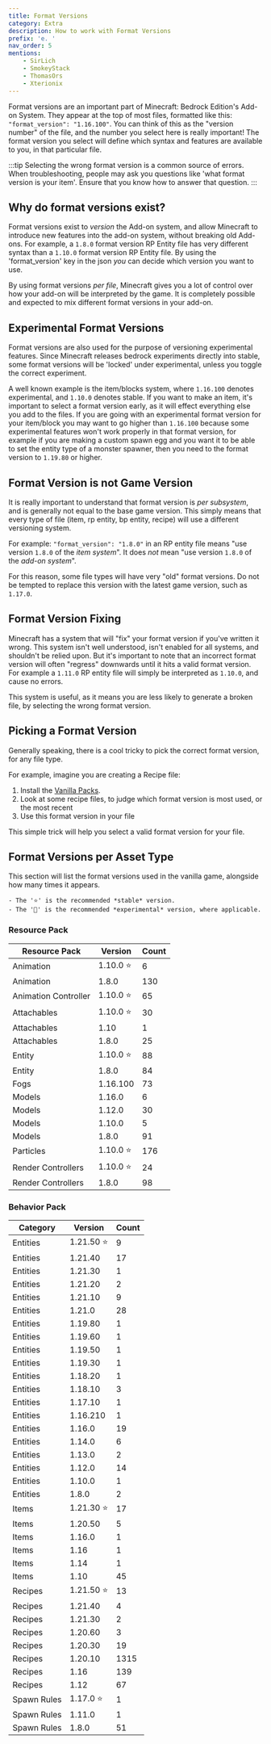 ```yaml
---
title: Format Versions
category: Extra
description: How to work with Format Versions
prefix: 'e. '
nav_order: 5
mentions:
    - SirLich
    - SmokeyStack
    - ThomasOrs
    - Xterionix
---
```


Format versions are an important part of Minecraft: Bedrock Edition's Add-on System. They appear at the top of most files, formatted like this: `"format_version": "1.16.100"`. You can think of this as the "version number" of the file, and the number you select here is really important! The format version you select will define which syntax and features are available to you, in that particular file.

:::tip
Selecting the wrong format version is a common source of errors. When troubleshooting, people may ask you questions like 'what format version is your item'. Ensure that you know how to answer that question.
:::

## Why do format versions exist?

Format versions exist to *version* the Add-on system, and allow Minecraft to introduce new features into the add-on system, without breaking old Add-ons. For example, a `1.8.0` format version RP Entity file has very different syntax than a `1.10.0` format version RP Entity file. By using the 'format_version' key in the json *you* can decide which version you want to use.

By using format versions *per file*, Minecraft gives you a lot of control over how your add-on will be interpreted by the game. It is completely possible and expected to mix different format versions in your add-on.

## Experimental Format Versions

Format versions are also used for the purpose of versioning experimental features. Since Minecraft releases bedrock experiments directly into stable, some format versions will be 'locked' under experimental, unless you toggle the correct experiment.

A well known example is the item/blocks system, where `1.16.100` denotes experimental, and `1.10.0` denotes stable. If you want to make an item, it's important to select a format version early, as it will effect everything else you add to the files. If you are going with an experimental format version for your item/block you may want to go higher than `1.16.100` because some experimental features won't work properly in that format version, for example if you are making a custom spawn egg and you want it to be able to set the entity type of a monster spawner, then you need to the format version to `1.19.80` or higher. 

## Format Version is not Game Version

It is really important to understand that format version is *per subsystem*, and is generally not equal to the base game version. This simply means that every type of file (item, rp entity, bp entity, recipe) will use a different versioning system.

For example: `"format_version": "1.8.0"` in an RP entity file means "use version `1.8.0` of the *item system*". It does *not* mean "use version `1.8.0` of the *add-on system*".

For this reason, some file types will have very "old" format versions. Do not be tempted to replace this version with the latest game version, such as `1.17.0`.

## Format Version Fixing

Minecraft has a system that will "fix" your format version if you've written it wrong. This system isn't well understood, isn't enabled for all systems, and shouldn't be relied upon. But it's important to note that an incorrect format version will often "regress" downwards until it hits a valid format version. For example a `1.11.0` RP entity file will simply be interpreted as `1.10.0`, and cause no errors.

This system is useful, as it means you are less likely to generate a broken file, by selecting the wrong format version.

## Picking a Format Version

Generally speaking, there is a cool tricky to pick the correct format version, for any file type.

For example, imagine you are creating a Recipe file:

 1) Install the [Vanilla Packs](/guide/download-packs).
 2) Look at some recipe files, to judge which format version is most used, or the most recent
 3) Use this format version in your file

This simple trick will help you select a valid format version for your file.

## Format Versions per Asset Type

This section will list the format versions used in the vanilla game, alongside how many times it appears.

    - The '⭐' is the recommended *stable* version.
    - The '🚀' is the recommended *experimental* version, where applicable.

### Resource Pack

| Resource Pack        | Version  | Count |
|----------------------|----------|-------|
| Animation            | 1.10.0 ⭐ | 6    |
| Animation            | 1.8.0    | 130   |
| Animation Controller | 1.10.0 ⭐ | 65   |
| Attachables          | 1.10.0 ⭐ | 30   |
| Attachables          | 1.10     | 1     |
| Attachables          | 1.8.0    | 25    |
| Entity               | 1.10.0 ⭐ | 88   |
| Entity               | 1.8.0    | 84    |
| Fogs                 | 1.16.100 | 73    |
| Models               | 1.16.0   | 6     |
| Models               | 1.12.0   | 30    |
| Models               | 1.10.0   | 5     |
| Models               | 1.8.0    | 91    |
| Particles            | 1.10.0 ⭐ | 176  |
| Render Controllers   | 1.10.0 ⭐ | 24   |
| Render Controllers   | 1.8.0  | 98   |

### Behavior Pack

| Category    | Version     | Count |
|-------------|-------------|-------|
| Entities    | 1.21.50 ⭐  | 9    |
| Entities    | 1.21.40     | 17    |
| Entities    | 1.21.30     | 1     |
| Entities    | 1.21.20     | 2     |
| Entities    | 1.21.10     | 9     |
| Entities    | 1.21.0      | 28    |
| Entities    | 1.19.80     | 1     |
| Entities    | 1.19.60     | 1     |
| Entities    | 1.19.50     | 1     |
| Entities    | 1.19.30     | 1     |
| Entities    | 1.18.20     | 1     |
| Entities    | 1.18.10     | 3     |
| Entities    | 1.17.10     | 1     |
| Entities    | 1.16.210    | 1     |
| Entities    | 1.16.0      | 19    |
| Entities    | 1.14.0      | 6     |
| Entities    | 1.13.0      | 2     |
| Entities    | 1.12.0      | 14    |
| Entities    | 1.10.0      | 1     |
| Entities    | 1.8.0       | 2     |
| Items       | 1.21.30 ⭐  | 17    |
| Items       | 1.20.50     | 5     |
| Items       | 1.16.0      | 1     |
| Items       | 1.16        | 1     |
| Items       | 1.14        | 1     |
| Items       | 1.10        | 45    |
| Recipes     | 1.21.50 ⭐  | 13   |
| Recipes     | 1.21.40     | 4     |
| Recipes     | 1.21.30     | 2     |
| Recipes     | 1.20.60     | 3     |
| Recipes     | 1.20.30     | 19    |
| Recipes     | 1.20.10     | 1315  |
| Recipes     | 1.16        | 139   |
| Recipes     | 1.12        | 67    |
| Spawn Rules | 1.17.0 ⭐   | 1     |
| Spawn Rules | 1.11.0      | 1     |
| Spawn Rules | 1.8.0       | 51    |


